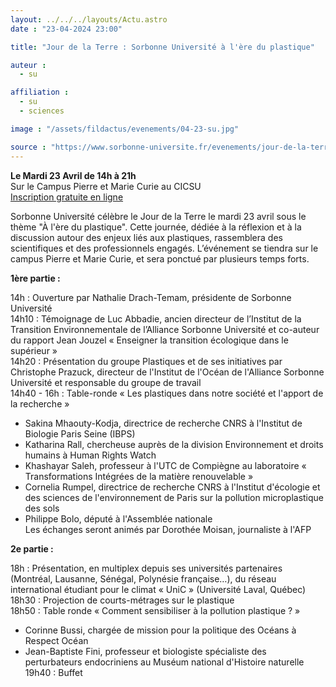 ```yaml
---
layout: ../../../layouts/Actu.astro
date : "23-04-2024 23:00"

title: "Jour de la Terre : Sorbonne Université à l'ère du plastique"

auteur :
  - su

affiliation :
  - su
  - sciences

image : "/assets/fildactus/evenements/04-23-su.jpg"

source : "https://www.sorbonne-universite.fr/evenements/jour-de-la-terre-sorbonne-universite-lere-du-plastique"
---
```


__Le Mardi 23 Avril de 14h à 21h__  
Sur le Campus Pierre et Marie Curie au CICSU  
[Inscription gratuite en ligne](https://lime3-app3.sorbonne-universite.fr/index.php/685271?lang=fr%22https://lime3-app3.sorbonne-universite.fr/index.php/685271?lang=fr)

Sorbonne Université célèbre le Jour de la Terre le mardi 23 avril sous le thème "À l'ère du plastique". Cette journée, dédiée à la réflexion et à la discussion autour des enjeux liés aux plastiques, rassemblera des scientifiques et des professionnels engagés. L’événement se tiendra sur le campus Pierre et Marie Curie, et sera ponctué par plusieurs temps forts.

__1ère partie :__

14h : Ouverture par Nathalie Drach-Temam, présidente de Sorbonne Université  
14h10 : Témoignage de Luc Abbadie, ancien directeur de l’Institut de la Transition Environnementale de l’Alliance Sorbonne Université et co-auteur du rapport Jean Jouzel « Enseigner la transition écologique dans le supérieur »  
14h20 : Présentation du groupe Plastiques et de ses initiatives par Christophe Prazuck, directeur de l'Institut de l'Océan de l'Alliance Sorbonne Université et responsable du groupe de travail  
14h40 - 16h : Table-ronde « Les plastiques dans notre société et l'apport de la recherche »  
- Sakina Mhaouty-Kodja, directrice de recherche CNRS à l'Institut de Biologie Paris Seine (IBPS)  
- Katharina Rall, chercheuse auprès de la division Environnement et droits humains à Human Rights Watch  
- Khashayar Saleh, professeur à l'UTC de Compiègne au laboratoire « Transformations Intégrées de la matière renouvelable »  
- Cornelia Rumpel, directrice de recherche CNRS à l'Institut d'écologie et des sciences de l'environnement de Paris sur la pollution microplastique des sols  
- Philippe Bolo, député à l'Assemblée nationale  
Les échanges seront animés par Dorothée Moisan, journaliste à l'AFP

__2e partie :__

18h : Présentation, en multiplex depuis ses universités partenaires (Montréal, Lausanne, Sénégal, Polynésie française…), du réseau international étudiant pour le climat « UniC » (Université Laval, Québec)  
18h30 : Projection de courts-métrages sur le plastique  
18h50  : Table ronde « Comment sensibiliser à la pollution plastique ? »  
- Corinne Bussi, chargée de mission pour la politique des Océans à Respect Océan  
- Jean-Baptiste Fini, professeur et biologiste spécialiste des perturbateurs endocriniens au Muséum national d'Histoire naturelle  
19h40 : Buffet